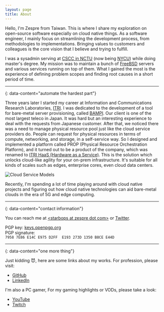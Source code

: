 ```yaml
---
layout: page
title: About
---
```

Hello, I'm Zespre from Taiwan. This is where I share my exploration on
open-source software especially on cloud native things. As a software engineer,
I mainly focus on streamlining the development process, from methodologies to
implementations. Bringing values to customers and colleagues is the core vision
that I believe and trying to fulfill.

I was a sysadmin serving at [CSCC in NCTU](https://it.cs.nycu.edu.tw) (now
being [NYCU](https://www.nycu.edu.tw/en/)) while doing master's degree. My
mission was to maintain a bunch of [FreeBSD](https://www.freebsd.org) servers
and various services running on top of them. What I gained the most is the
experience of defining problem scopes and finding root causes in a short period
of time.

---
{: data-content="automate the hardest part"}

Three years later I started my career at Information and Communications Research
Laboratories, [ITRI](https://www.itri.org.tw). I was dedicated to the
development of a tool for bare-metal server provisioning, called
[BAMPI](https://www.itri.org.tw/english/Zetspir-ZEro-Touch-Server-PRovisioning-from-ITRI?CRWP=654720162774031517).
Our client is one of the most largest teleco in Japan. It was hard but an
interesting experience to deal with the requests from Japanese customer. After
that, we noticed there was a need to manage physical resource pool just like the
cloud service providers do. People can request for physical resources in terms
of compute, networking, and storage, in a self-service way. So I designed and
implemented a platform called PROP (Physical Resource Orchestration Platform),
and it turned out to be a product of the company, which was renamed to [ITRI
HaaS (Hardware as a
Service)](https://www.itri.org.tw/english/Hardware-as-a-Service?CRWP=1036045520423647723).
This is the solution which unlocks cloud-like agility for your on-prem
infrastructure. It's suitable for all kinds of scales such as edges, enterprise
cores, even cloud data centers.

![Cloud Service Models](/assets/images/cloud-service-models.png)

Recently, I'm spending a lot of time playing around with cloud native projects
and figuring out how cloud native technologies can aid bare-metal clouds in the
era of 5G and edge computing.

---
{: data-content="contact information"}

You can reach me at [\<starbops at zespre dot
com\>](mailto:starbops@zespre.com) or [Twitter](https://twitter.com/starbops).

PGP key: [keys.openpgp.org](https://bit.ly/3sUGLLq)  
PGP signature:  
`7958 7E86 E14C E975 D2FF  E193 273D 1350 B8CE E44D`

---
{: data-content="one more thing"}

Just kidding :smiling_imp:, here are some links about my works. For profession,
please visit:

-  [GitHub](https://github.com/starbops)
-  [LinkedIn](https://www.linkedin.com/in/starbops)

I'm also a PC gamer, For my gaming highlights or VODs, please take a look:

-  [YouTube](https://www.youtube.com/channel/UCVIPbYP853Uz7EgmANh85MQ)
-  [Twitch](https://www.twitch.tv/starbops)
